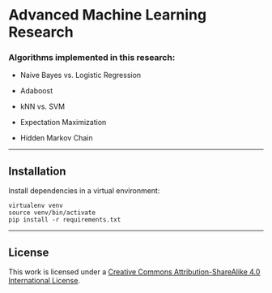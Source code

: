 #  Advanced Machine Learning Research


### Algorithms implemented in this research:

* Naive Bayes vs. Logistic Regression

* Adaboost

* kNN vs. SVM

* Expectation Maximization

* Hidden Markov Chain

---

## Installation

Install dependencies in a virtual environment:

```
virtualenv venv
source venv/bin/activate
pip install -r requirements.txt
```


----

## License

This work is licensed under a [Creative Commons Attribution-ShareAlike 4.0 International License](http://creativecommons.org/licenses/by-sa/4.0/). 
